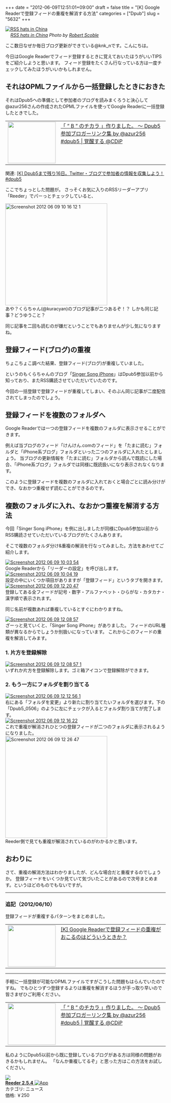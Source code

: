 +++
date = "2012-06-09T12:51:01+09:00"
draft = false
title = "[K] Google Readerで登録フィードの重複を解消する方法"
categories = ["Dpub"]
slug = "5632"
+++

<div class="center"><a href="http://www.flickr.com/photos/35034363287@N01/3044172251/" title="RSS hats in China by Robert Scoble, on Flickr" target="_blank"><img class="flickr_photo" src="http://farm4.static.flickr.com/3038/3044172251_29e0f9d467_z.jpg" alt="RSS hats in China" width="NaNpx"/></a></div><cite class="flickr_photographer"><img src="http://farm4.static.flickr.com/3329/favicons/72157601614001242_7730.png" width="16" /><a href="http://www.flickr.com/photos/35034363287@N01/3044172251/">RSS hats in China</a> Photo by <a href="http://www.flickr.com/photos/35034363287@N01/">Robert Scoble</a></cite>

ここ数日なぜか毎日ブログ更新ができている@knk_nです。こんにちは。

今日はGoogle Readerでフィード登録するときに覚えておいたほうがいいTIPSをご紹介しようと思います。
フィード登録をたくさん行なっている方は一度チェックしてみたほうがいいかもしれません。<!--more--><h2>それはOPMLファイルから一括登録したときにおきた</h2>
それはDpub5への準備として参加者のブログを読みまくろうと決心して@azur256さんの作成されたOPMLファイルを使ってGoogle Readerに一括登録したときでした。

<table width="100%"><td valign="top" width="150"><a href="http://www.donpy.net/notebook/matome/16001.html?utm_source=dlvr.it&utm_medium=twitter" target="_blank"><img border="0" src="http://capture.heartrails.com/150x130/shadow?http://www.donpy.net/notebook/matome/16001.html?utm_source=dlvr.it&utm_medium=twitter" alt="" width="150" height="130" /></a></td><td valign="top"><a  href="http://www.donpy.net/notebook/matome/16001.html?utm_source=dlvr.it&utm_medium=twitter" target="_blank">「 ” B ” のチカラ 」作りました。 〜 Dpub5 参加ブロガーリンク集 by @azur256 #dpub5 | 覚醒する @CDiP</a><script type="text/javascript">var url = "http://www.donpy.net/notebook/matome/16001.html?utm_source=dlvr.it&utm_medium=twitter";</script><script src="http://api.b.st-hatena.com/entry.count?url=http://www.donpy.net/notebook/matome/16001.html?utm_source=dlvr.it&utm_medium=twitter&callback=hatebTxt"></script>
</td></table>
関連: <a  href="http://knk-n.com/2012/06/07/dpub5-preparation_twitter-and-blog/" target="_blank">[K] Dpub5まで残り16日。Twitter・ブログで参加者の情報を収集しよう！ #dpub5</a><script type="text/javascript">var url = "http://knk-n.com/2012/06/07/dpub5-preparation_twitter-and-blog/";</script><script src="http://api.b.st-hatena.com/entry.count?url=http://knk-n.com/2012/06/07/dpub5-preparation_twitter-and-blog/&callback=hatebTxt"></script>

ここでちょっとした問題が。
さっそくお気に入りのRSSリーダーアプリ「Reeder」でパーっとチェックしていると、

<div class="center"><a href="http://knk-n.com/wp-content/uploads/2012/06/screenshot-2012-06-09-10.16.12-1.jpg"><img src="http://knk-n.com/wp-content/uploads/2012/06/screenshot-2012-06-09-10.16.12-1.jpg" alt="Screenshot 2012 06 09 10 16 12 1" title="screenshot 2012-06-09 10.16.12-1.jpg" border="0" width="320" height="auto" /></a></div>
あや？くらちゃん(@kuracyan)のブログ記事が二つあるぞ！？
しかも同じ記事？どうゆうこと？

同じ記事を二回も読むのが嫌だということでもありませんが少し気になりますね。

<h2>登録フィード(ブログ)の重複</h2>
ちょこちょこ調べた結果、登録フィード(ブログ)が重複していました。

というのもくらちゃんのブログ「<a href="http://kuracyan.net" target="_blank">Singer Song iPhone</a>」はDpub5参加以前から知っており、またRSS購読させていただいていたのです。

今回の一括登録で登録フィードが重複してしまい、そのぶん同じ記事が二度配信されてしまったのでしょう。

<h2>登録フィードを複数のフォルダへ</h2>
Google Readerでは一つの登録フィードを複数のフォルダに表示させることができます。

例えば当ブログのフィード「けんけん.comのフィード」を「たまに読む」フォルダと「iPhone系ブログ」フォルダといった二つのフォルダに入れたとしましょう。
当ブログの更新情報を「たまに読む」フォルダから読んで既読にした場合、「iPhone系ブログ」フォルダでは同様に既読扱いになり表示されなくなります。

このように登録フィードを複数のフォルダに入れておくと場合ごとに読み分けができ、なおかつ重複せず読むことができるのです。

<h2>複数のフォルダに入れ、なおかつ重複を解消する方法</h2>
今回「Singer Song iPhone」を例に出しましたが同様にDpub5参加以前からRSS購読させていただいているブログがたくさんあります。

そこで複数のフォルダ分け&重複の解消を行なってみました。方法をあわせてご紹介します。

<div class="center"><a href="http://knk-n.com/wp-content/uploads/2012/06/screenshot-2012-06-09-10.03.54.jpg"><img src="http://knk-n.com/wp-content/uploads/2012/06/screenshot-2012-06-09-10.03.54.jpg" alt="Screenshot 2012 06 09 10 03 54" title="screenshot 2012-06-09 10.03.54.jpg" border="0" width="" height="" /></a></div>
Google Readerから「リーダーの設定」を呼び出します。

<div class="center"><a href="http://knk-n.com/wp-content/uploads/2012/06/screenshot-2012-06-09-10.04.19.jpg"><img src="http://knk-n.com/wp-content/uploads/2012/06/screenshot-2012-06-09-10.04.19.jpg" alt="Screenshot 2012 06 09 10 04 19" title="screenshot 2012-06-09 10.04.19.jpg" border="0" width="" height="" /></a></div>
設定の中にいくつか項目がありますが「登録フィード」というタブを開きます。

<div class="center"><a href="http://knk-n.com/wp-content/uploads/2012/06/screenshot-2012-06-09-12.20.47.jpg"><img src="http://knk-n.com/wp-content/uploads/2012/06/screenshot-2012-06-09-12.20.47.jpg" alt="Screenshot 2012 06 09 12 20 47" title="screenshot 2012-06-09 12.20.47.jpg" border="0" width="" height="" /></a></div>
登録してある全フィードが記号・数字・アルファベット・ひらがな・カタカナ・漢字順で表示されます。

同じ名前が複数あれば重複しているとすぐにわかりますね。

<div class="center"><a href="http://knk-n.com/wp-content/uploads/2012/06/screenshot-2012-06-09-12.08.57.jpg"><img src="http://knk-n.com/wp-content/uploads/2012/06/screenshot-2012-06-09-12.08.57.jpg" alt="Screenshot 2012 06 09 12 08 57" title="screenshot 2012-06-09 12.08.57.jpg" border="0" width="" height="" /></a></div>
ざーっと見ていくと、「Singer Song iPhone」がありました。
フィードのURL種類が異なるからでしょうか別扱いになっています。
これからこのフィードの重複を解消してみます。


<h3>1. 片方を登録解除</h3>
<div class="center"><a href="http://knk-n.com/wp-content/uploads/2012/06/screenshot-2012-06-09-12.08.57-1.jpg"><img src="http://knk-n.com/wp-content/uploads/2012/06/screenshot-2012-06-09-12.08.57-1.jpg" alt="Screenshot 2012 06 09 12 08 57 1" title="screenshot 2012-06-09 12.08.57-1.jpg" border="0" width="" height="" /></a></div>
いずれか片方を登録解除します。ゴミ箱アイコンで登録解除ができます。

<h3>2. もう一方にフォルダを割り当てる</h3>

<div class="center"><a href="http://knk-n.com/wp-content/uploads/2012/06/screenshot-2012-06-09-12.12.56-1.jpg"><img src="http://knk-n.com/wp-content/uploads/2012/06/screenshot-2012-06-09-12.12.56-1.jpg" alt="Screenshot 2012 06 09 12 12 56 1" title="screenshot 2012-06-09 12.12.56-1.jpg" border="0" width="" height="" /></a></div>
右にある「フォルダを変更」より新たに割り当てたいフォルダを選びます。下の「Dpub5_0506」のように左にチェックが入るとフォルダ割り当てが完了します。

<div class="center"><a href="http://knk-n.com/wp-content/uploads/2012/06/screenshot-2012-06-09-12.16.22.jpg"><img src="http://knk-n.com/wp-content/uploads/2012/06/screenshot-2012-06-09-12.16.22.jpg" alt="Screenshot 2012 06 09 12 16 22" title="screenshot 2012-06-09 12.16.22.jpg" border="0" width="" height="" /></a></div>
これで重複が解消されひとつの登録フィードが二つのフォルダに表示されるようになりました。


<div class="center"><a href="http://knk-n.com/wp-content/uploads/2012/06/screenshot-2012-06-09-12.26.47.jpg"><img src="http://knk-n.com/wp-content/uploads/2012/06/screenshot-2012-06-09-12.26.47.jpg" alt="Screenshot 2012 06 09 12 26 47" title="screenshot 2012-06-09 12.26.47.jpg" border="0" width="320" height="auto" /></a></div>Reeder側で見ても重複が解消されているのがわかるかと思います。

<h2>おわりに</h2>
さて、重複の解消方法はわかりましたが、どんな場合だと重複するのでしょうか。
登録フィードをいくつか見ていて気づいたことがあるので次号まとめます。というほどのものでもないですが。

<hr />
<h3>追記（2012/06/10）</h3>
登録フィードが重複するパターンをまとめました。
<table width="100%"><td valign="top" width="150"><a href="http://knk-n.com/2012/06/10/the_case_about_duplication_subscription-feed_on_google-reader/" target="_blank"><img border="0" src="http://capture.heartrails.com/150x130/shadow?http://knk-n.com/2012/06/10/the_case_about_duplication_subscription-feed_on_google-reader/" alt="" width="150" height="130" /></a></td><td valign="top"><a  href="http://knk-n.com/2012/06/10/the_case_about_duplication_subscription-feed_on_google-reader/" target="_blank">[K] Google Readerで登録フィードの重複がおこるのはどういうときか？</a><script type="text/javascript">var url = "http://knk-n.com/2012/06/10/the_case_about_duplication_subscription-feed_on_google-reader/";</script><script src="http://api.b.st-hatena.com/entry.count?url=http://knk-n.com/2012/06/10/the_case_about_duplication_subscription-feed_on_google-reader/&callback=hatebTxt"></script>
</td></table>
<hr />

手軽に一括登録が可能なOPMLファイルですがこうした問題もはらんでいたのですね。
でもひとつずつ登録するよりは重複を解消するほうが手っ取り早いので皆さまぜひご利用ください。
<table width="100%"><td valign="top" width="150"><a href="http://www.donpy.net/notebook/matome/16001.html?utm_source=dlvr.it&utm_medium=twitter" target="_blank"><img border="0" src="http://capture.heartrails.com/150x130/shadow?http://www.donpy.net/notebook/matome/16001.html?utm_source=dlvr.it&utm_medium=twitter" alt="" width="150" height="130" /></a></td><td valign="top"><a  href="http://www.donpy.net/notebook/matome/16001.html?utm_source=dlvr.it&utm_medium=twitter" target="_blank">「 ” B ” のチカラ 」作りました。 〜 Dpub5 参加ブロガーリンク集 by @azur256 #dpub5 | 覚醒する @CDiP</a><script type="text/javascript">var url = "http://www.donpy.net/notebook/matome/16001.html?utm_source=dlvr.it&utm_medium=twitter";</script><script src="http://api.b.st-hatena.com/entry.count?url=http://www.donpy.net/notebook/matome/16001.html?utm_source=dlvr.it&utm_medium=twitter&callback=hatebTxt"></script>
</td></table>

私のようにDpub5以前から既に登録しているブログがある方は同様の問題がおきるかもしれません。
「なんか重複してるぞ」と思った方はこの方法をお試しください。

<table class="appstorehelper">
<a href="http://itunes.apple.com/jp/app/reeder/id325502379?mt=8&uo=4" rel="nofollow" target="_blank"><img class="appstorehelper_appicn" src="http://a1.mzstatic.com/us/r1000/071/Purple/ce/0f/10/mzl.ljyldzsg.tiff" /></a><div class="appstorehelper_text"><a href="http://itunes.apple.com/jp/app/reeder/id325502379?mt=8&uo=4" rel="nofollow" target="_blank"><b>Reeder 2.5.4</b> <img alt="App" src="http://ax.phobos.apple.com.edgesuite.net/ja_jp/images/web/linkmaker/badge_appstore-sm.gif" style="vertical-align: text-bottom;" /></b></a><br />カテゴリ: ニュース<br />価格: &#65509;250<br clear="all" /></div>
</table>
